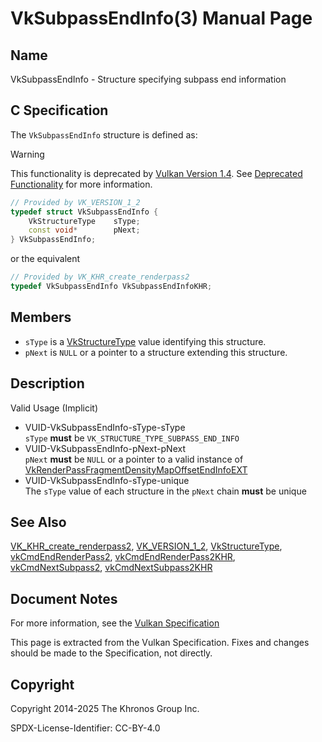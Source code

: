 # VkSubpassEndInfo(3) Manual Page

## Name

VkSubpassEndInfo - Structure specifying subpass end information



## [](#_c_specification)C Specification

The `VkSubpassEndInfo` structure is defined as:

Warning

This functionality is deprecated by [Vulkan Version 1.4](#versions-1.4). See [Deprecated Functionality](#deprecation-dynamicrendering) for more information.

```c++
// Provided by VK_VERSION_1_2
typedef struct VkSubpassEndInfo {
    VkStructureType    sType;
    const void*        pNext;
} VkSubpassEndInfo;
```

or the equivalent

```c++
// Provided by VK_KHR_create_renderpass2
typedef VkSubpassEndInfo VkSubpassEndInfoKHR;
```

## [](#_members)Members

- `sType` is a [VkStructureType](https://registry.khronos.org/vulkan/specs/latest/man/html/VkStructureType.html) value identifying this structure.
- `pNext` is `NULL` or a pointer to a structure extending this structure.

## [](#_description)Description

Valid Usage (Implicit)

- [](#VUID-VkSubpassEndInfo-sType-sType)VUID-VkSubpassEndInfo-sType-sType  
  `sType` **must** be `VK_STRUCTURE_TYPE_SUBPASS_END_INFO`
- [](#VUID-VkSubpassEndInfo-pNext-pNext)VUID-VkSubpassEndInfo-pNext-pNext  
  `pNext` **must** be `NULL` or a pointer to a valid instance of [VkRenderPassFragmentDensityMapOffsetEndInfoEXT](https://registry.khronos.org/vulkan/specs/latest/man/html/VkRenderPassFragmentDensityMapOffsetEndInfoEXT.html)
- [](#VUID-VkSubpassEndInfo-sType-unique)VUID-VkSubpassEndInfo-sType-unique  
  The `sType` value of each structure in the `pNext` chain **must** be unique

## [](#_see_also)See Also

[VK\_KHR\_create\_renderpass2](https://registry.khronos.org/vulkan/specs/latest/man/html/VK_KHR_create_renderpass2.html), [VK\_VERSION\_1\_2](https://registry.khronos.org/vulkan/specs/latest/man/html/VK_VERSION_1_2.html), [VkStructureType](https://registry.khronos.org/vulkan/specs/latest/man/html/VkStructureType.html), [vkCmdEndRenderPass2](https://registry.khronos.org/vulkan/specs/latest/man/html/vkCmdEndRenderPass2.html), [vkCmdEndRenderPass2KHR](https://registry.khronos.org/vulkan/specs/latest/man/html/vkCmdEndRenderPass2KHR.html), [vkCmdNextSubpass2](https://registry.khronos.org/vulkan/specs/latest/man/html/vkCmdNextSubpass2.html), [vkCmdNextSubpass2KHR](https://registry.khronos.org/vulkan/specs/latest/man/html/vkCmdNextSubpass2KHR.html)

## [](#_document_notes)Document Notes

For more information, see the [Vulkan Specification](https://registry.khronos.org/vulkan/specs/latest/html/vkspec.html#VkSubpassEndInfo)

This page is extracted from the Vulkan Specification. Fixes and changes should be made to the Specification, not directly.

## [](#_copyright)Copyright

Copyright 2014-2025 The Khronos Group Inc.

SPDX-License-Identifier: CC-BY-4.0